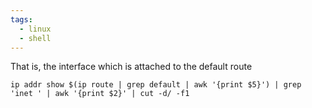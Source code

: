 ```yaml
---
tags:
  - linux
  - shell
---
```

That is, the interface which is attached to the default route

```shell
ip addr show $(ip route | grep default | awk '{print $5}') | grep 'inet ' | awk '{print $2}' | cut -d/ -f1
```

